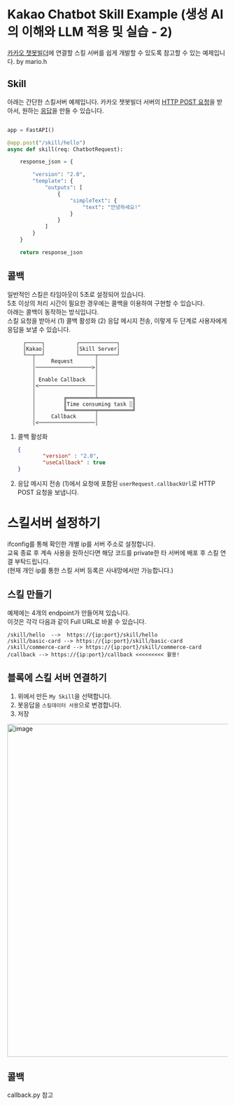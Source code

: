 # Kakao Chatbot Skill Example (생성 AI의 이해와 LLM 적용 및 실습 - 2)
[카카오 챗봇빌더](https://chatbot.kakao.com/)에 연결할 스킬 서버를 쉽게 개발할 수 있도록 참고할 수 있는 예제입니다. by mario.h

## Skill
아래는 간단한 스킬서버 예제입니다. 카카오 챗봇빌더 서버의 [HTTP POST 요청](https://chatbot.kakao.com/docs/skill-response-format#skillpayload)을 받아서, 원하는 [응답](https://chatbot.kakao.com/docs/skill-response-format#skillresponse)을 만들 수 있습니다.


```python

app = FastAPI()

@app.post("/skill/hello")
async def skill(req: ChatbotRequest):

    response_json = {

        "version": "2.0",
        "template": {
            "outputs": [
                {
                    "simpleText": {
                        "text": "안녕하세요!"
                    }
                }
            ]
        }
    }

    return response_json

```





## 콜백
일반적인 스킬은 타임아웃이 5초로 설정되어 있습니다.  
5초 이상의 처리 시간이 필요한 경우에는 콜백을 이용하여 구현할 수 있습니다.   
아래는 콜백이 동작하는 방식입니다.   
스킬 요청을 받아서 (1) 콜백 활성화 (2) 응답 메시지 전송, 이렇게 두 단계로 사용자에게 응답을 보낼 수 있습니다.

```
     ┌─────┐          ┌────────────┐     
     │Kakao│          │Skill Server│     
     └──┬──┘          └─────┬──────┘     
        │     Request       │            
        │──────────────────>│            
        │                   │            
        │ Enable Callback   │            
        │<──────────────────│            
        │                   │            
        │         ╔═════════╧═══════════╗
        │         ║Time consuming task ░║
        │         ╚═════════╤═══════════╝
        │     Callback      │            
        │<──────────────────│   
```


1. 콜백 활성화
    ```json
    {
            "version" : "2.0",
            "useCallback" : true
    }
    ```

2. 응답 메시지 전송
   (1)에서 요청에 포함된 ```userRequest.callbackUrl```로 HTTP POST 요청을 보냅니다.


# 스킬서버 설정하기
ifconfig를 통해 확인한 개별 ip를 서버 주소로 설정합니다.    
교육 종료 후 계속 사용을 원하신다면 해당 코드를 private한 타 서버에 배포 후 스킬 연결 부탁드립니다.  
(현재 개인 ip를 통한 스킬 서버 등록은 사내망에서만 가능합니다.)




## 스킬 만들기
예제에는 4개의 endpoint가 만들어져 있습니다.  
이것은 각각 다음과 같이 Full URL로 바꿀 수 있습니다.
```
/skill/hello  -->  https://{ip:port}/skill/hello
/skill/basic-card --> https://{ip:port}/skill/basic-card
/skill/commerce-card --> https://{ip:port}/skill/commerce-card
/callback --> https://{ip:port}/callback <<<<<<<<< 활용!

```

## 블록에 스킬 서버 연결하기
1. 위에서 만든 ```My Skill```을 선택합니다.
2. 봇응답을 ```스킬데이터 사용```으로 변경합니다.
3. 저장

<img width="759" alt="image" src="https://github.com/mariojisoohwang/kakao-chatbot-skill-example/assets/970595/9c8fbdab-aa01-400f-bcf5-35d44723f79c">


## 콜백
callback.py 참고

